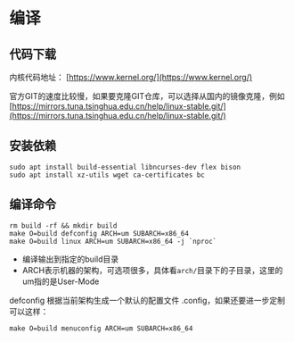 # 编译

## 代码下载

内核代码地址： [https://www.kernel.org/](https://www.kernel.org/)

官方GIT的速度比较慢，如果要克隆GIT仓库，可以选择从国内的镜像克隆，例如 [https://mirrors.tuna.tsinghua.edu.cn/help/linux-stable.git/](https://mirrors.tuna.tsinghua.edu.cn/help/linux-stable.git/)


## 安装依赖

```shell
sudo apt install build-essential libncurses-dev flex bison
sudo apt install xz-utils wget ca-certificates bc
```


## 编译命令

```shell
rm build -rf && mkdir build
make O=build defconfig ARCH=um SUBARCH=x86_64
make O=build linux ARCH=um SUBARCH=x86_64 -j `nproc`
```

* 编译输出到指定的build目录
* ARCH表示机器的架构，可选项很多，具体看`arch/`目录下的子目录，这里的um指的是User-Mode

defconfig 根据当前架构生成一个默认的配置文件 .config，如果还要进一步定制可以这样：
```shell
make O=build menuconfig ARCH=um SUBARCH=x86_64
```